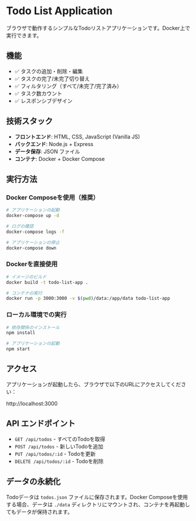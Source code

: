 # Todo List Application

ブラウザで動作するシンプルなTodoリストアプリケーションです。Docker上で実行できます。

## 機能

- ✅ タスクの追加・削除・編集
- ✅ タスクの完了/未完了切り替え
- ✅ フィルタリング（すべて/未完了/完了済み）
- ✅ タスク数カウント
- ✅ レスポンシブデザイン

## 技術スタック

- **フロントエンド**: HTML, CSS, JavaScript (Vanilla JS)
- **バックエンド**: Node.js + Express
- **データ保存**: JSON ファイル
- **コンテナ**: Docker + Docker Compose

## 実行方法

### Docker Composeを使用（推奨）

```bash
# アプリケーションの起動
docker-compose up -d

# ログの確認
docker-compose logs -f

# アプリケーションの停止
docker-compose down
```

### Dockerを直接使用

```bash
# イメージのビルド
docker build -t todo-list-app .

# コンテナの実行
docker run -p 3000:3000 -v $(pwd)/data:/app/data todo-list-app
```

### ローカル環境での実行

```bash
# 依存関係のインストール
npm install

# アプリケーションの起動
npm start
```

## アクセス

アプリケーションが起動したら、ブラウザで以下のURLにアクセスしてください：

http://localhost:3000

## API エンドポイント

- `GET /api/todos` - すべてのTodoを取得
- `POST /api/todos` - 新しいTodoを追加
- `PUT /api/todos/:id` - Todoを更新
- `DELETE /api/todos/:id` - Todoを削除

## データの永続化

Todoデータは `todos.json` ファイルに保存されます。Docker Composeを使用する場合、データは `./data` ディレクトリにマウントされ、コンテナを再起動してもデータが保持されます。